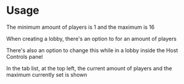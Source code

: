 # Usage

The minimum amount of players is 1 and the maximum is 16

When creating a lobby, there's an option to for an amount of players

There's also an option to change this while in a lobby inside the Host Controls panel

In the tab list, at the top left, the current amount of players and the maximum currently set is shown